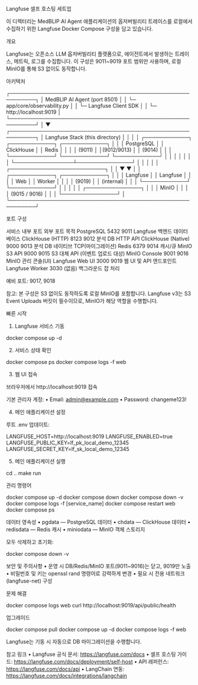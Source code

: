 Langfuse 셀프 호스팅 세트업

이 디렉터리는 MedBLIP AI Agent 애플리케이션의 옵저버빌리티 트레이스를 로컬에서 수집하기 위한 Langfuse Docker Compose 구성을 담고 있습니다.

개요

Langfuse는 오픈소스 LLM 옵저버빌리티 플랫폼으로, 에이전트에서 발생하는 트레이스, 메트릭, 로그를 수집합니다. 이 구성은 9011~9019 포트 범위만 사용하며, 로컬 MinIO를 통해 S3 없이도 동작합니다.

아키텍처

┌─────────────────────────────────────────────────────────┐
│  MedBLIP AI Agent (port 8501)                           │
│  └─ app/core/observability.py                           │
│     └─ Langfuse Client SDK                              │
│        └─ http://localhost:9019                         │
└─────────────────────────────────────────────────────────┘
                         │
                         ▼
┌─────────────────────────────────────────────────────────┐
│  Langfuse Stack (this directory)                        │
│                                                         │
│  ┌────────────┐  ┌────────────┐  ┌────────────┐         │
│  │ PostgreSQL │  │ ClickHouse │  │   Redis    │         │
│  │  (9011)    │  │(9012/9013) │  │  (9014)    │         │
│  └────────────┘  └────────────┘  └────────────┘         │
│         │                │               │               │
│         └────────────────┴───────────────┘               │
│                      │                                   │
│      ┌──────────────────────────┐                        │
│      ▼                          ▼                        │
│  ┌────────────┐           ┌────────────┐                 │
│  │ Langfuse   │           │ Langfuse   │                 │
│  │    Web     │           │   Worker   │                 │
│  │   (9019)   │           │ (internal) │                 │
│  └────────────┘           └────────────┘                 │
│                      │                                   │
│               ┌───────────────┐                          │
│               │    MinIO      │                          │
│               │ (9015 / 9016) │                          │
│               └───────────────┘                          │
└─────────────────────────────────────────────────────────┘

포트 구성

서비스	내부 포트	외부 포트	목적
PostgreSQL	5432	9011	Langfuse 백엔드 데이터베이스
ClickHouse (HTTP)	8123	9012	분석 DB HTTP API
ClickHouse (Native)	9000	9013	분석 DB 네이티브 TCP(마이그레이션)
Redis	6379	9014	캐시/큐
MinIO S3 API	9000	9015	S3 대체 API (이벤트 업로드 대상)
MinIO Console	9001	9016	MinIO 관리 콘솔(UI)
Langfuse Web UI	3000	9019	웹 UI 및 API 엔드포인트
Langfuse Worker	3030	(없음)	백그라운드 잡 처리

예비 포트: 9017, 9018

참고: 본 구성은 S3 없이도 동작하도록 로컬 MinIO를 포함합니다. Langfuse v3는 S3 Event Uploads 버킷이 필수이므로, MinIO가 해당 역할을 수행합니다.

빠른 시작

1) Langfuse 서비스 기동

docker compose up -d

2) 서비스 상태 확인

docker compose ps
docker compose logs -f web

3) 웹 UI 접속

브라우저에서 http://localhost:9019 접속

기본 관리자 계정:
	•	Email: admin@example.com
	•	Password: changeme123!

4) 메인 애플리케이션 설정

루트 .env 업데이트:

LANGFUSE_HOST=http://localhost:9019
LANGFUSE_ENABLED=true
LANGFUSE_PUBLIC_KEY=lf_pk_local_demo_12345
LANGFUSE_SECRET_KEY=lf_sk_local_demo_12345

5) 메인 애플리케이션 실행

cd ..
make run

관리 명령어

docker compose up -d
docker compose down
docker compose down -v
docker compose logs -f [service_name]
docker compose restart web
docker compose ps

데이터 영속성
	•	pgdata — PostgreSQL 데이터
	•	chdata — ClickHouse 데이터
	•	redisdata — Redis 캐시
	•	miniodata — MinIO 객체 스토리지

모두 삭제하고 초기화:

docker compose down -v

보안 및 주의사항
	•	운영 시 DB/Redis/MinIO 포트(9011~9016)는 닫고, 9019만 노출
	•	비밀번호 및 키는 openssl rand 명령어로 강력하게 변경
	•	필요 시 전용 네트워크(langfuse-net) 구성

문제 해결

docker compose logs web
curl http://localhost:9019/api/public/health

업그레이드

docker compose pull
docker compose up -d
docker compose logs -f web

Langfuse는 기동 시 자동으로 DB 마이그레이션을 수행합니다.

참고 링크
	•	Langfuse 공식 문서: https://langfuse.com/docs
	•	셀프 호스팅 가이드: https://langfuse.com/docs/deployment/self-host
	•	API 레퍼런스: https://langfuse.com/docs/api
	•	LangChain 연동: https://langfuse.com/docs/integrations/langchain